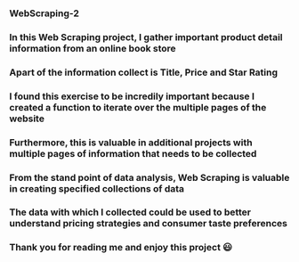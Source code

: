 ### WebScraping-2

### In this Web Scraping project, I gather important product detail information from an online book store
### Apart of the information collect is Title, Price and Star Rating 
### I found this exercise to be incredily important because I created a function to iterate over the multiple pages of the website
### Furthermore, this is valuable in additional projects with multiple pages of information that needs to be collected

### From the stand point of data analysis, Web Scraping is valuable in creating specified collections of data
### The data with which I collected could be used to better understand pricing strategies and consumer taste preferences

### Thank you for reading me and enjoy this project 😃
